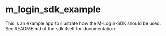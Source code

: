 # m_login_sdk_example

This is an example app to illustrate how the M-Login-SDK should be used.
See README.md of the sdk itself for documentation.
